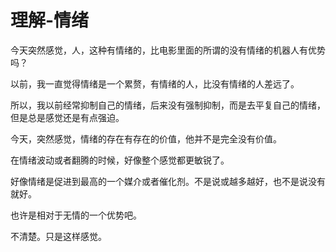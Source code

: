 # 理解-情绪

今天突然感觉，人，这种有情绪的，比电影里面的所谓的没有情绪的机器人有优势吗？

以前，我一直觉得情绪是一个累赘，有情绪的人，比没有情绪的人差远了。

所以，我以前经常抑制自己的情绪，后来没有强制抑制，而是去平复自己的情绪，但是总是感觉还是有点强迫。




今天，突然感觉，情绪的存在有存在的价值，他并不是完全没有价值。


在情绪波动或者翻腾的时候，好像整个感觉都更敏锐了。

好像情绪是促进到最高的一个媒介或者催化剂。不是说或越多越好，也不是说没有就好。

也许是相对于无情的一个优势吧。

不清楚。只是这样感觉。